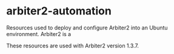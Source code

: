 # arbiter2-automation

Resources used to deploy and configure Arbiter2 into an Ubuntu environment.  Arbiter2 is a 

These resources are used with Arbiter2 version 1.3.7.  
